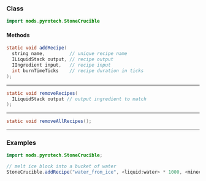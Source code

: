 
### Class

```java
import mods.pyrotech.StoneCrucible
```

#### Methods

```java
static void addRecipe(
  string name,         // unique recipe name
  ILiquidStack output, // recipe output
  IIngredient input,   // recipe input
  int burnTimeTicks    // recipe duration in ticks
);
```


---


```java
static void removeRecipes(
  ILiquidStack output // output ingredient to match
);
```


---


```java
static void removeAllRecipes();
```


---


### Examples

```java
import mods.pyrotech.StoneCrucible;

// melt ice block into a bucket of water
StoneCrucible.addRecipe("water_from_ice", <liquid:water> * 1000, <minecraft:ice>);
```
